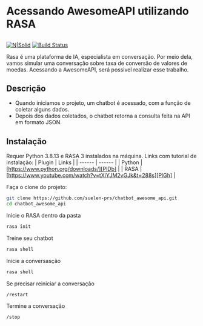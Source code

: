 # Acessando AwesomeAPI utilizando RASA
##
##
##


[![N|Solid](https://1805791138-files.gitbook.io/~/files/v0/b/gitbook-legacy-files/o/spaces%2F-LDDJfbHDy3v965nUzNO%2Favatar.png?generation=1527103896608667&alt=media)](https://docs.awesomeapi.com.br/api-de-moedas) [![Build Status](https://goodhere.org/static/e4cde8fd927f0fae9e434da6fa030752/91bed/mfehiczg1xpug7tkkeue.png)](https://rasa.com/)

Rasa é uma plataforma de IA, especialista em conversação. Por meio dela, vamos simular uma conversação sobre taxa de conversão de valores de moedas. Acessando a AwesomeAPI, será possivel realizar esse trabalho.

## Descrição

- Quando iniciamos o projeto, um chatbot é acessado, com a função de coletar alguns dados.
- Depois dos dados coletados, o chatbot retorna a consulta feita na API em formato JSON.


## Instalação

Requer Python 3.8.13 e RASA 3 instalados na máquina.
Links com tutorial de instalação:
| Plugin | Links |
| ------ | ------ |
| Python | [https://www.python.org/downloads/][PlDb] |
| RASA | [https://www.youtube.com/watch?v=tXiYJM2vGJk&t=288s][PlGh] |

Faça o clone do projeto:

```sh
git clone https://github.com/suelen-prs/chatbot_awesome_api.git
cd chatbot_awesome_api
```
Inicie o RASA dentro da pasta

```sh
rasa init
```
Treine seu chatbot

```sh
rasa shell
```
Inicie a conversasção

```sh
rasa shell
```
Se precisar reiniciar a conversação

```sh
/restart
```
Termine a conversação

```sh
/stop
```
